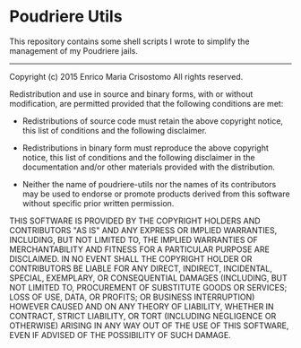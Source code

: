Poudriere Utils
===============

This repository contains some shell scripts I wrote to simplify the management
of my Poudriere jails.

----

Copyright (c) 2015 Enrico Maria Crisostomo
All rights reserved.

Redistribution and use in source and binary forms, with or without modification,
are permitted provided that the following conditions are met:

  * Redistributions of source code must retain the above copyright notice, this
      list of conditions and the following disclaimer.

  * Redistributions in binary form must reproduce the above copyright notice,
      this list of conditions and the following disclaimer in the documentation
          and/or other materials provided with the distribution.

  * Neither the name of poudriere-utils nor the names of its contributors may be
      used to endorse or promote products derived from this software without
          specific prior written permission.

THIS SOFTWARE IS PROVIDED BY THE COPYRIGHT HOLDERS AND CONTRIBUTORS "AS IS" AND
ANY EXPRESS OR IMPLIED WARRANTIES, INCLUDING, BUT NOT LIMITED TO, THE IMPLIED
WARRANTIES OF MERCHANTABILITY AND FITNESS FOR A PARTICULAR PURPOSE ARE
DISCLAIMED. IN NO EVENT SHALL THE COPYRIGHT HOLDER OR CONTRIBUTORS BE LIABLE FOR
ANY DIRECT, INDIRECT, INCIDENTAL, SPECIAL, EXEMPLARY, OR CONSEQUENTIAL DAMAGES
(INCLUDING, BUT NOT LIMITED TO, PROCUREMENT OF SUBSTITUTE GOODS OR SERVICES;
LOSS OF USE, DATA, OR PROFITS; OR BUSINESS INTERRUPTION) HOWEVER CAUSED AND ON
ANY THEORY OF LIABILITY, WHETHER IN CONTRACT, STRICT LIABILITY, OR TORT
(INCLUDING NEGLIGENCE OR OTHERWISE) ARISING IN ANY WAY OUT OF THE USE OF THIS
SOFTWARE, EVEN IF ADVISED OF THE POSSIBILITY OF SUCH DAMAGE.